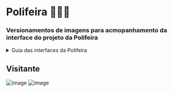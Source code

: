 # Polifeira 🍑🍊🍏
### Versionamentos de imagens para acmopanhamento da interface do projeto da Polifeira

<details>
  <summary>Guia das interfaces da Polifeira</summary>
  * (**Visitante**) A visão inicial que qualquer pessoa recebe ao acessar o site da Polifeira sem um Login
  * (**Colaborador**) A visão dos colaboradores administrativos ou não e bolsistas para a polifeira
  * (**Feirante**) A visão de interface para os feirantes após o acesso da plataforma
</details>

## **Visitante**
![image](https://user-images.githubusercontent.com/78219497/197802771-121efb59-deb4-4949-872a-fa1ad475ffeb.png)
![image](https://user-images.githubusercontent.com/78219497/197802898-8d2848de-edf4-4877-9c3a-a5fe1964363a.png)
